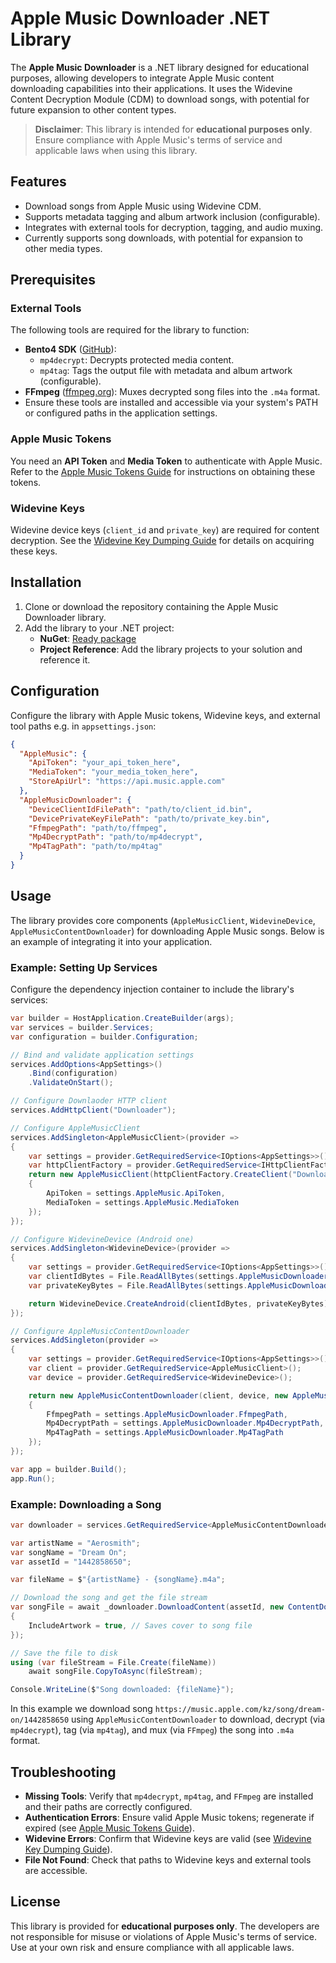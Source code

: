 # Apple Music Downloader .NET Library

The **Apple Music Downloader** is a .NET library designed for educational purposes, allowing developers to integrate Apple Music content downloading capabilities into their applications. It uses the Widevine Content Decryption Module (CDM) to download songs, with potential for future expansion to other content types.

> **Disclaimer**: This library is intended for **educational purposes only**. Ensure compliance with Apple Music's terms of service and applicable laws when using this library.

## Features
- Download songs from Apple Music using Widevine CDM.
- Supports metadata tagging and album artwork inclusion (configurable).
- Integrates with external tools for decryption, tagging, and audio muxing.
- Currently supports song downloads, with potential for expansion to other media types.

## Prerequisites

### External Tools
The following tools are required for the library to function:
- **Bento4 SDK** ([GitHub](https://github.com/axiomatic-systems/Bento4)):
  - `mp4decrypt`: Decrypts protected media content.
  - `mp4tag`: Tags the output file with metadata and album artwork (configurable).
- **FFmpeg** ([ffmpeg.org](https://ffmpeg.org)): Muxes decrypted song files into the `.m4a` format.
- Ensure these tools are installed and accessible via your system's PATH or configured paths in the application settings.

### Apple Music Tokens
You need an **API Token** and **Media Token** to authenticate with Apple Music. Refer to the [Apple Music Tokens Guide](docs/APPLE_MUSIC_TOKENS_README.md) for instructions on obtaining these tokens.

### Widevine Keys
Widevine device keys (`client_id` and `private_key`) are required for content decryption. See the [Widevine Key Dumping Guide](docs/WIDEVINE_README.md) for details on acquiring these keys.

## Installation

1. Clone or download the repository containing the Apple Music Downloader library.
2. Add the library to your .NET project:
   - **NuGet**: [Ready package](https://www.nuget.org/packages/frytech.AppleMusicTools.Downloader/)
   - **Project Reference**: Add the library projects to your solution and reference it.

## Configuration

Configure the library with Apple Music tokens, Widevine keys, and external tool paths e.g. in `appsettings.json`:

```json
{
  "AppleMusic": {
    "ApiToken": "your_api_token_here",
    "MediaToken": "your_media_token_here",
    "StoreApiUrl": "https://api.music.apple.com"
  },
  "AppleMusicDownloader": {
    "DeviceClientIdFilePath": "path/to/client_id.bin",
    "DevicePrivateKeyFilePath": "path/to/private_key.bin",
    "FfmpegPath": "path/to/ffmpeg",
    "Mp4DecryptPath": "path/to/mp4decrypt",
    "Mp4TagPath": "path/to/mp4tag"
  }
}
```

## Usage

The library provides core components (`AppleMusicClient`, `WidevineDevice`, `AppleMusicContentDownloader`) for downloading Apple Music songs. Below is an example of integrating it into your application.

### Example: Setting Up Services

Configure the dependency injection container to include the library's services:

```csharp
var builder = HostApplication.CreateBuilder(args);
var services = builder.Services;
var configuration = builder.Configuration;

// Bind and validate application settings
services.AddOptions<AppSettings>()
    .Bind(configuration)
    .ValidateOnStart();

// Configure Downlaoder HTTP client
services.AddHttpClient("Downloader");

// Configure AppleMusicClient
services.AddSingleton<AppleMusicClient>(provider =>
{
    var settings = provider.GetRequiredService<IOptions<AppSettings>>().Value;
    var httpClientFactory = provider.GetRequiredService<IHttpClientFactory>();
    return new AppleMusicClient(httpClientFactory.CreateClient("Downloader"), new AppleMusicClientOptions()
    {
        ApiToken = settings.AppleMusic.ApiToken,
        MediaToken = settings.AppleMusic.MediaToken
    });
});

// Configure WidevineDevice (Android one)
services.AddSingleton<WidevineDevice>(provider =>
{
    var settings = provider.GetRequiredService<IOptions<AppSettings>>().Value;
    var clientIdBytes = File.ReadAllBytes(settings.AppleMusicDownloader.DeviceClientIdFilePath);
    var privateKeyBytes = File.ReadAllBytes(settings.AppleMusicDownloader.DevicePrivateKeyFilePath);

    return WidevineDevice.CreateAndroid(clientIdBytes, privateKeyBytes);
});

// Configure AppleMusicContentDownloader
services.AddSingleton(provider =>
{
    var settings = provider.GetRequiredService<IOptions<AppSettings>>().Value;
    var client = provider.GetRequiredService<AppleMusicClient>();
    var device = provider.GetRequiredService<WidevineDevice>();

    return new AppleMusicContentDownloader(client, device, new AppleMusicContentDownloaderOptions()
    {
        FfmpegPath = settings.AppleMusicDownloader.FfmpegPath,
        Mp4DecryptPath = settings.AppleMusicDownloader.Mp4DecryptPath,
        Mp4TagPath = settings.AppleMusicDownloader.Mp4TagPath
    });
});

var app = builder.Build();
app.Run();
```

### Example: Downloading a Song

```csharp
var downloader = services.GetRequiredService<AppleMusicContentDownloader>();

var artistName = "Aerosmith";
var songName = "Dream On";
var assetId = "1442858650";

var fileName = $"{artistName} - {songName}.m4a";

// Download the song and get the file stream
var songFile = await _downloader.DownloadContent(assetId, new ContentDownloadOptions()
{
    IncludeArtwork = true, // Saves cover to song file
});

// Save the file to disk
using (var fileStream = File.Create(fileName))
    await songFile.CopyToAsync(fileStream);

Console.WriteLine($"Song downloaded: {fileName}");
```

In this example we download song ``https://music.apple.com/kz/song/dream-on/1442858650`` using `AppleMusicContentDownloader` to download, decrypt (via `mp4decrypt`), tag (via `mp4tag`), and mux (via `FFmpeg`) the song into `.m4a` format.

## Troubleshooting
- **Missing Tools**: Verify that `mp4decrypt`, `mp4tag`, and `FFmpeg` are installed and their paths are correctly configured.
- **Authentication Errors**: Ensure valid Apple Music tokens; regenerate if expired (see [Apple Music Tokens Guide](docs/APPLE_MUSIC_TOKENS_README.md)).
- **Widevine Errors**: Confirm that Widevine keys are valid (see [Widevine Key Dumping Guide](docs/WIDEVINE_README.md)).
- **File Not Found**: Check that paths to Widevine keys and external tools are accessible.

## License
This library is provided for **educational purposes only**. The developers are not responsible for misuse or violations of Apple Music's terms of service. Use at your own risk and ensure compliance with all applicable laws.
